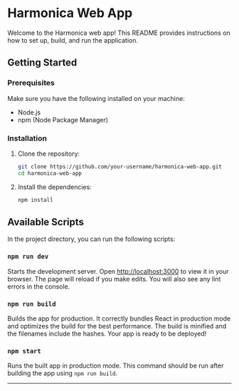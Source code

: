# Harmonica Web App

Welcome to the Harmonica web app! This README provides instructions on how to set up, build, and run the application.

## Getting Started

### Prerequisites

Make sure you have the following installed on your machine:

- Node.js
- npm (Node Package Manager)

### Installation

1. Clone the repository:

   ```bash
   git clone https://github.com/your-username/harmonica-web-app.git
   cd harmonica-web-app
   ```

2. Install the dependencies:

   ```bash
   npm install
   ```

## Available Scripts

In the project directory, you can run the following scripts:

### `npm run dev`

Starts the development server. Open [http://localhost:3000](http://localhost:3000) to view it in your browser. The page will reload if you make edits. You will also see any lint errors in the console.

### `npm run build`

Builds the app for production. It correctly bundles React in production mode and optimizes the build for the best performance. The build is minified and the filenames include the hashes. Your app is ready to be deployed!

### `npm start`

Runs the built app in production mode. This command should be run after building the app using `npm run build`.

---

